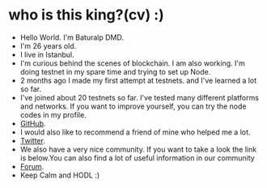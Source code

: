 # who is this king?(cv) :)
- Hello World. I'm Baturalp DMD. 
- I'm 26 years old.
- I live in Istanbul.
- I'm curious behind the scenes of blockchain. I am also working. I'm doing testnet in my spare time and trying to set up Node.
- 2 months ago I made my first attempt at testnets. and I've learned a lot so far.
- I've joined about 20 testnets so far. I've tested many different platforms and networks. If you want to improve yourself, you can try the node codes in my profile.
- [GitHub](https://github.com/BaturalpCeylan).
- I would also like to recommend a friend of mine who helped me a lot.
- [Twitter](https://twitter.com/baturalpceylann).
- We also have a very nice community. If you want to take a look the link is below.You can also find a lot of useful information in our community
- [Forum](https://forum.rues.info/index.php).
- Keep Calm and HODL :)
